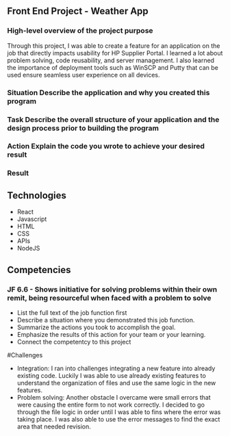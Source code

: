 ## Front End Project - Weather App
### High-level overview of the project purpose
Through this project, I was able to create a feature for an application on the job that directly impacts usability for HP Supplier Portal. I learned a lot about problem solving, code reusability, and server management. I also learned the importance of deployment tools such as WinSCP and Putty that can be used ensure seamless user experience on all devices.

### Situation Describe the application and why you created this program


### Task Describe the overall structure of your application and the design process prior to building the program


### Action Explain the code you wrote to achieve your desired result


### Result

## Technologies
- React
- Javascript
- HTML
- CSS
- APIs
- NodeJS

## Competencies
### JF 6.6 - Shows initiative for solving problems within their own remit, being resourceful when faced with a problem to solve
- List the full text of the job function first
- Describe a situation where you demonstrated  this job function.
- Summarize the actions you took to accomplish the goal. 
- Emphasize the results of this action for your team or your learning. 
- Connect the competentcy to this project

#Challenges
- Integration: I ran into challenges integrating a new feature into already existing code. Luckily I was able to use already existing features to understand the organization of files and use the same logic in the new features.
- Problem solving: Another obstacle I overcame were small errors that were causing the entire form to not work correctly. I decided to go through the file logic in order until I was able to fins where the error was taking place. I was also able to use the error messages to find the exact area that needed revision.
